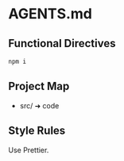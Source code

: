 # AGENTS.md

## Functional Directives

```bash
npm i
```

## Project Map

- src/ ➜ code

## Style Rules

Use Prettier.
